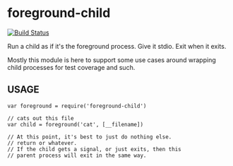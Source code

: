 # foreground-child

[![Build Status](https://travis-ci.org/isaacs/foreground-child.png)](https://travis-ci.org/isaacs/foreground-child)

Run a child as if it's the foreground process.  Give it stdio.  Exit
when it exits.

Mostly this module is here to support some use cases around wrapping
child processes for test coverage and such.

## USAGE

```
var foreground = require('foreground-child')

// cats out this file
var child = foreground('cat', [__filename])

// At this point, it's best to just do nothing else.
// return or whatever.
// If the child gets a signal, or just exits, then this
// parent process will exit in the same way.
```
